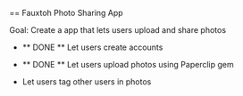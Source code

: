 == Fauxtoh Photo Sharing App

Goal: Create a app that lets users upload and share photos

* ** DONE **  Let users create accounts

* ** DONE **  Let users upload photos using Paperclip gem

* Let users tag other users in photos
